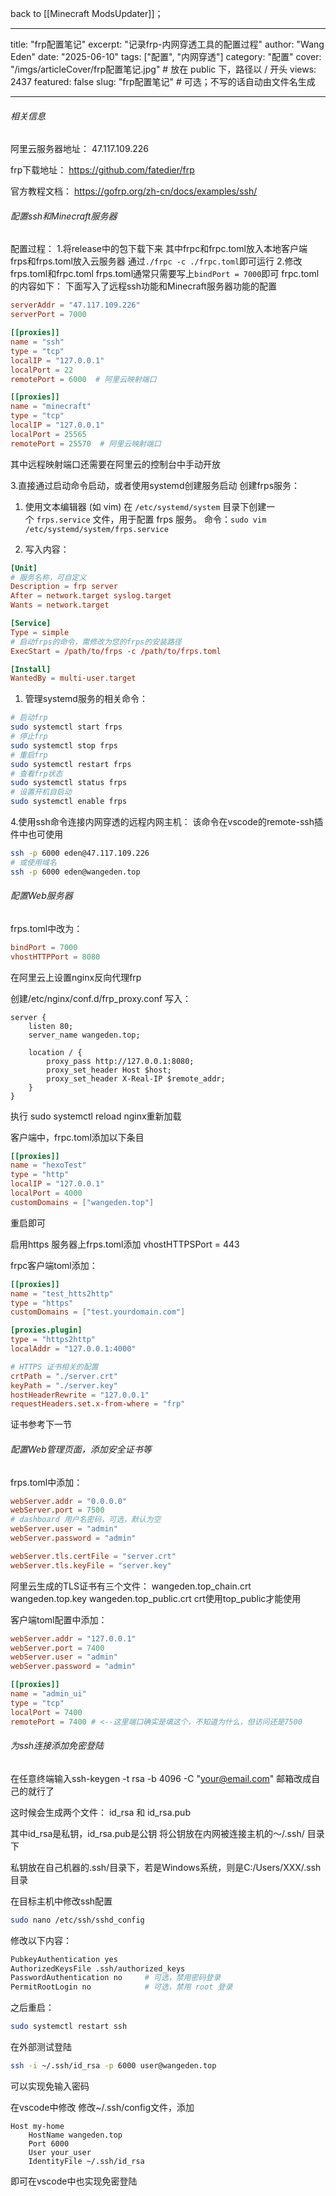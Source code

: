 back to [[Minecraft ModsUpdater]]；

---
title: "frp配置笔记"
excerpt: "记录frp-内网穿透工具的配置过程"
author: "Wang Eden"
date: "2025-06-10"
tags: ["配置", "内网穿透"]
category: "配置"
cover: "/imgs/articleCover/frp配置笔记.jpg"  # 放在 public 下，路径以 / 开头
views: 2437
featured: false
slug: "frp配置笔记"  # 可选；不写的话自动由文件名生成

---
###### 相关信息

阿里云服务器地址：
	47.117.109.226

frp下载地址：
	https://github.com/fatedier/frp

官方教程文档：
	https://gofrp.org/zh-cn/docs/examples/ssh/

###### 配置ssh和Minecraft服务器

配置过程：
1.将release中的包下载下来
	其中frpc和frpc.toml放入本地客户端
	frps和frps.toml放入云服务器
	通过```./frpc -c ./frpc.toml```即可运行
2.修改frps.toml和frpc.toml
	frps.toml通常只需要写上```bindPort = 7000```即可
	frpc.toml的内容如下：
	下面写入了远程ssh功能和Minecraft服务器功能的配置
	
```toml
serverAddr = "47.117.109.226"
serverPort = 7000

[[proxies]]
name = "ssh"
type = "tcp"
localIP = "127.0.0.1"
localPort = 22
remotePort = 6000  # 阿里云映射端口

[[proxies]]
name = "minecraft"
type = "tcp"
localIP = "127.0.0.1"
localPort = 25565
remotePort = 25570  # 阿里云映射端口
```

其中远程映射端口还需要在阿里云的控制台中手动开放

3.直接通过启动命令启动，或者使用systemd创建服务启动
创建frps服务：
1. 使用文本编辑器 (如 vim) 在 `/etc/systemd/system` 目录下创建一个 `frps.service` 文件，用于配置 frps 服务。
	命令：```sudo vim /etc/systemd/system/frps.service```

2. 写入内容：

```toml
[Unit]
# 服务名称，可自定义
Description = frp server
After = network.target syslog.target
Wants = network.target

[Service]
Type = simple
# 启动frps的命令，需修改为您的frps的安装路径
ExecStart = /path/to/frps -c /path/to/frps.toml

[Install]
WantedBy = multi-user.target
```

1. 管理systemd服务的相关命令：

```bash
# 启动frp
sudo systemctl start frps
# 停止frp
sudo systemctl stop frps
# 重启frp
sudo systemctl restart frps
# 查看frp状态
sudo systemctl status frps
# 设置开机自启动
sudo systemctl enable frps
```

4.使用ssh命令连接内网穿透的远程内网主机：
该命令在vscode的remote-ssh插件中也可使用

```bash
ssh -p 6000 eden@47.117.109.226
# 或使用域名
ssh -p 6000 eden@wangeden.top
```

###### 配置Web服务器

frps.toml中改为：
```toml
bindPort = 7000
vhostHTTPPort = 8080
```

在阿里云上设置nginx反向代理frp

创建/etc/nginx/conf.d/frp_proxy.conf
写入：
```nginx
server {
    listen 80;
    server_name wangeden.top;

    location / {
        proxy_pass http://127.0.0.1:8080;
        proxy_set_header Host $host;
        proxy_set_header X-Real-IP $remote_addr;
    }
}
```

执行 sudo systemctl reload nginx重新加载

客户端中，frpc.toml添加以下条目
```toml
[[proxies]]
name = "hexoTest"
type = "http"
localIP = "127.0.0.1"
localPort = 4000
customDomains = ["wangeden.top"]
```

重启即可

启用https
服务器上frps.toml添加
vhostHTTPSPort = 443

frpc客户端toml添加：
```toml
[[proxies]]
name = "test_htts2http"
type = "https"
customDomains = ["test.yourdomain.com"]

[proxies.plugin]
type = "https2http"
localAddr = "127.0.0.1:4000"

# HTTPS 证书相关的配置
crtPath = "./server.crt"
keyPath = "./server.key"
hostHeaderRewrite = "127.0.0.1"
requestHeaders.set.x-from-where = "frp"
```
证书参考下一节

###### 配置Web管理页面，添加安全证书等

frps.toml中添加：
```toml
webServer.addr = "0.0.0.0"
webServer.port = 7500
# dashboard 用户名密码，可选，默认为空
webServer.user = "admin"
webServer.password = "admin"

webServer.tls.certFile = "server.crt"
webServer.tls.keyFile = "server.key"
```

阿里云生成的TLS证书有三个文件：
wangeden.top_chain.crt  wangeden.top.key  wangeden.top_public.crt
crt使用top_public才能使用

客户端toml配置中添加：

```toml
webServer.addr = "127.0.0.1"
webServer.port = 7400
webServer.user = "admin"
webServer.password = "admin"

[[proxies]]
name = "admin_ui"
type = "tcp"
localPort = 7400
remotePort = 7400 # <--这里端口确实是填这个，不知道为什么，但访问还是7500
```

###### 为ssh连接添加免密登陆

在任意终端输入ssh-keygen -t rsa -b 4096 -C "your@email.com"
邮箱改成自己的就行了

这时候会生成两个文件：
id_rsa 和 id_rsa.pub

其中id_rsa是私钥，id_rsa.pub是公钥
将公钥放在内网被连接主机的～/.ssh/ 目录下

私钥放在自己机器的.ssh/目录下，若是Windows系统，则是C:/Users/XXX/.ssh目录

在目标主机中修改ssh配置
```bash
sudo nano /etc/ssh/sshd_config
```
修改以下内容：
```bash
PubkeyAuthentication yes
AuthorizedKeysFile .ssh/authorized_keys
PasswordAuthentication no     # 可选，禁用密码登录
PermitRootLogin no            # 可选，禁用 root 登录
```

之后重启：
```bash
sudo systemctl restart ssh
```

在外部测试登陆
```bash
ssh -i ~/.ssh/id_rsa -p 6000 user@wangeden.top
```
可以实现免输入密码

在vscode中修改
修改~/.ssh/config文件，添加
```ssh
Host my-home
    HostName wangeden.top
    Port 6000
    User your_user
    IdentityFile ~/.ssh/id_rsa
```

即可在vscode中也实现免密登陆

